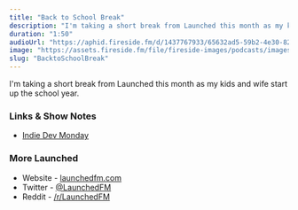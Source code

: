 ```yaml
---
title: "Back to School Break"
description: "I'm taking a short break from Launched this month as my kids and wife start up the school year."
duration: "1:50"
audioUrl: "https://aphid.fireside.fm/d/1437767933/65632ad5-59b2-4e30-82d1-13845dce07dd/492fedc3-b326-497d-8ade-78aadf520c3b.mp3"
image: "https://assets.fireside.fm/file/fireside-images/podcasts/images/6/65632ad5-59b2-4e30-82d1-13845dce07dd/episodes/4/492fedc3-b326-497d-8ade-78aadf520c3b/cover.jpg"
slug: "BacktoSchoolBreak"
---
```


<p>I&#39;m taking a short break from Launched this month as my kids and wife start up the school year.</p>

<h3>Links &amp; Show Notes</h3>

<ul>
<li><a href="https://indiedevmonday.com" rel="nofollow">Indie Dev Monday</a></li>
</ul>

<h3>More Launched</h3>

<ul>
<li>Website - <a href="https://launchedfm.com" rel="nofollow">launchedfm.com</a></li>
<li>Twitter - <a href="https://twitter.com/launchedfm" rel="nofollow">@LaunchedFM</a></li>
<li>Reddit - <a href="https://www.reddit.com/r/LaunchedFM/" rel="nofollow">/r/LaunchedFM</a></li>
</ul>
